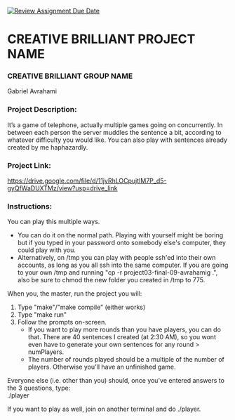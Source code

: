 [![Review Assignment Due Date](https://classroom.github.com/assets/deadline-readme-button-22041afd0340ce965d47ae6ef1cefeee28c7c493a6346c4f15d667ab976d596c.svg)](https://classroom.github.com/a/Vh67aNdh)
# CREATIVE BRILLIANT PROJECT NAME

### CREATIVE BRILLIANT GROUP NAME

Gabriel Avrahami
       
### Project Description:

It’s a game of telephone, actually multiple games going on concurrently. In between each person the server muddles the sentence a bit, according to whatever difficulty you would like. You can also play with sentences already created by me haphazardly.

### Project Link:

https://drive.google.com/file/d/11jvRhLOCpujtIM7P_d5-gyQfWaDUXTMz/view?usp=drive_link 
  
### Instructions:

You can play this multiple ways. 
- You can do it on the normal path. Playing with yourself might be boring but if you typed in your password onto somebody else's computer, they could play with you.
- Alternatively, on /tmp you can play with people ssh'ed into their own accounts, as long as you all ssh into the same computer. If you are going to your own /tmp and running "cp -r project03-final-09-avrahamig .", also be sure to chmod the new folder you created in /tmp to 775.

When you, the master, run the project you will:
1. Type "make"/"make compile" (either works)
2. Type "make run"
3. Follow the prompts on-screen.
   - If you want to play more rounds than you have players, you can do that. There are 40 sentences I created (at 2:30 AM), so you wont even have to generate your own sentences for any round > numPlayers.
   - The number of rounds played should be a multiple of the number of players. Otherwise you'll have an unfinished game.

Everyone else (i.e. other than you) should, once you've entered answers to the 3 questions, type: 
<br/>./player

If you want to play as well, join on another terminal and do ./player.
